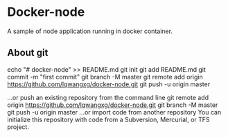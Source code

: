 # Docker-node
A sample of node application running in docker container.

## About git 
echo "# docker-node" >> README.md
git init
git add README.md
git commit -m "first commit"
git branch -M master
git remote add origin https://github.com/lqwangxg/docker-node.git
git push -u origin master
                
…or push an existing repository from the command line
git remote add origin https://github.com/lqwangxg/docker-node.git
git branch -M master
git push -u origin master
…or import code from another repository
You can initialize this repository with code from a Subversion, Mercurial, or TFS project.
